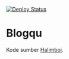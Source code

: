 [![Deploy Status](https://api.netlify.com/api/v1/badges/0b970c7b-d015-4cad-bdc1-c7e76e11f371/deploy-status)](https://app.netlify.com/sites/halimboi/deploys)

# Blogqu
Kode sumber [Halimboi](https://halimboi.com).
